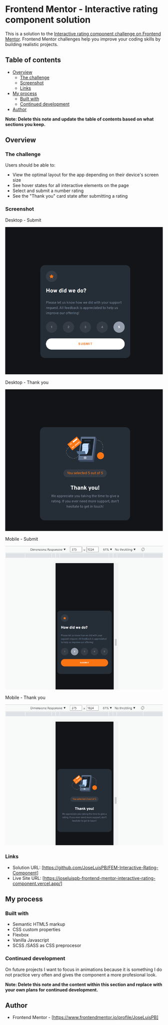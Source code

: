 # Frontend Mentor - Interactive rating component solution

This is a solution to the [Interactive rating component challenge on Frontend Mentor](https://www.frontendmentor.io/challenges/interactive-rating-component-koxpeBUmI). Frontend Mentor challenges help you improve your coding skills by building realistic projects.

## Table of contents

- [Overview](#overview)
  - [The challenge](#the-challenge)
  - [Screenshot](#screenshot)
  - [Links](#links)
- [My process](#my-process)
  - [Built with](#built-with)
  - [Continued development](#continued-development)
- [Author](#author)

**Note: Delete this note and update the table of contents based on what sections you keep.**

## Overview

### The challenge

Users should be able to:

- View the optimal layout for the app depending on their device's screen size
- See hover states for all interactive elements on the page
- Select and submit a number rating
- See the "Thank you" card state after submitting a rating

### Screenshot

Desktop - Submit

![](./images/solution/desktop-submit.png)

Desktop - Thank you

![](./images/solution/desktop-thank-you.png)

Mobile - Submit

![](./images/solution/mobile-submit.png)

Mobile - Thank you

![](./images/solution/mobile-thank-you.png)


### Links

- Solution URL: [https://github.com/JoseLuisPB/FEM-Interactive-Rating-Component]
- Live Site URL: [https://joseluispb-frontend-mentor-interactive-rating-component.vercel.app/]

## My process

### Built with

- Semantic HTML5 markup
- CSS custom properties
- Flexbox
- Vanilla Javascript
- SCSS /SASS as CSS preprocesor

### Continued development

On future projects I want to focus in animations because it is something I do not practice very often and gives the component a more profesional look.

**Note: Delete this note and the content within this section and replace with your own plans for continued development.**

## Author

- Frontend Mentor - [https://www.frontendmentor.io/profile/JoseLuisPB]
